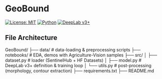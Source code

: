 # GeoBound

[![License: MIT](https://img.shields.io/badge/license-MIT-blue.svg)](LICENSE)
[![Python](https://img.shields.io/badge/python-3.8%2B-blue)](#)
[![DeepLab v3+](https://img.shields.io/badge/model-DeepLab%20v3%2B-green)](#)


## File Architecture
GeoBound/
├── data/               # data-loading & preprocessing scripts
├── notebooks/          # EDA, demos with Agriculture-Vision samples
├── src/
│   ├── dataset.py      # loader (SentinelHub + HF Datasets)
│   ├── model.py        # DeepLab v3+ definition & training loop
│   └── utils.py        # post-processing (morphology, contour extraction)
├── requirements.txt
├── README.md

